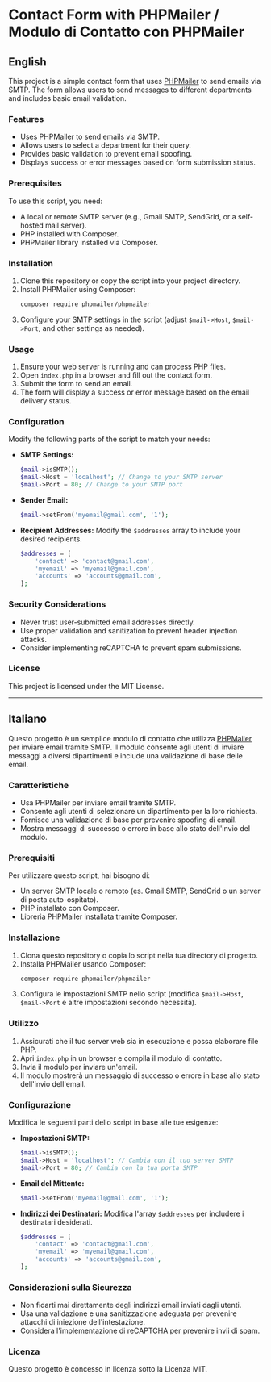 # Contact Form with PHPMailer / Modulo di Contatto con PHPMailer

## English

This project is a simple contact form that uses [PHPMailer](https://github.com/PHPMailer/PHPMailer) to send emails via SMTP. The form allows users to send messages to different departments and includes basic email validation.

### Features
- Uses PHPMailer to send emails via SMTP.
- Allows users to select a department for their query.
- Provides basic validation to prevent email spoofing.
- Displays success or error messages based on form submission status.

### Prerequisites
To use this script, you need:
- A local or remote SMTP server (e.g., Gmail SMTP, SendGrid, or a self-hosted mail server).
- PHP installed with Composer.
- PHPMailer library installed via Composer.

### Installation
1. Clone this repository or copy the script into your project directory.
2. Install PHPMailer using Composer:
   ```sh
   composer require phpmailer/phpmailer
   ```
3. Configure your SMTP settings in the script (adjust `$mail->Host`, `$mail->Port`, and other settings as needed).

### Usage
1. Ensure your web server is running and can process PHP files.
2. Open `index.php` in a browser and fill out the contact form.
3. Submit the form to send an email.
4. The form will display a success or error message based on the email delivery status.

### Configuration
Modify the following parts of the script to match your needs:

- **SMTP Settings:**
  ```php
  $mail->isSMTP();
  $mail->Host = 'localhost'; // Change to your SMTP server
  $mail->Port = 80; // Change to your SMTP port
  ```
- **Sender Email:**
  ```php
  $mail->setFrom('myemail@gmail.com', '1');
  ```
- **Recipient Addresses:**
  Modify the `$addresses` array to include your desired recipients.
  ```php
  $addresses = [
      'contact' => 'contact@gmail.com',
      'myemail' => 'myemail@gmail.com',
      'accounts' => 'accounts@gmail.com',
  ];
  ```

### Security Considerations
- Never trust user-submitted email addresses directly.
- Use proper validation and sanitization to prevent header injection attacks.
- Consider implementing reCAPTCHA to prevent spam submissions.

### License
This project is licensed under the MIT License.

---

## Italiano

Questo progetto è un semplice modulo di contatto che utilizza [PHPMailer](https://github.com/PHPMailer/PHPMailer) per inviare email tramite SMTP. Il modulo consente agli utenti di inviare messaggi a diversi dipartimenti e include una validazione di base delle email.

### Caratteristiche
- Usa PHPMailer per inviare email tramite SMTP.
- Consente agli utenti di selezionare un dipartimento per la loro richiesta.
- Fornisce una validazione di base per prevenire spoofing di email.
- Mostra messaggi di successo o errore in base allo stato dell'invio del modulo.

### Prerequisiti
Per utilizzare questo script, hai bisogno di:
- Un server SMTP locale o remoto (es. Gmail SMTP, SendGrid o un server di posta auto-ospitato).
- PHP installato con Composer.
- Libreria PHPMailer installata tramite Composer.

### Installazione
1. Clona questo repository o copia lo script nella tua directory di progetto.
2. Installa PHPMailer usando Composer:
   ```sh
   composer require phpmailer/phpmailer
   ```
3. Configura le impostazioni SMTP nello script (modifica `$mail->Host`, `$mail->Port` e altre impostazioni secondo necessità).

### Utilizzo
1. Assicurati che il tuo server web sia in esecuzione e possa elaborare file PHP.
2. Apri `index.php` in un browser e compila il modulo di contatto.
3. Invia il modulo per inviare un'email.
4. Il modulo mostrerà un messaggio di successo o errore in base allo stato dell'invio dell'email.

### Configurazione
Modifica le seguenti parti dello script in base alle tue esigenze:

- **Impostazioni SMTP:**
  ```php
  $mail->isSMTP();
  $mail->Host = 'localhost'; // Cambia con il tuo server SMTP
  $mail->Port = 80; // Cambia con la tua porta SMTP
  ```
- **Email del Mittente:**
  ```php
  $mail->setFrom('myemail@gmail.com', '1');
  ```
- **Indirizzi dei Destinatari:**
  Modifica l'array `$addresses` per includere i destinatari desiderati.
  ```php
  $addresses = [
      'contact' => 'contact@gmail.com',
      'myemail' => 'myemail@gmail.com',
      'accounts' => 'accounts@gmail.com',
  ];
  ```

### Considerazioni sulla Sicurezza
- Non fidarti mai direttamente degli indirizzi email inviati dagli utenti.
- Usa una validazione e una sanitizzazione adeguata per prevenire attacchi di iniezione dell'intestazione.
- Considera l'implementazione di reCAPTCHA per prevenire invii di spam.

### Licenza
Questo progetto è concesso in licenza sotto la Licenza MIT.

